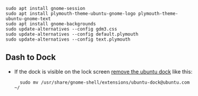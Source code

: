 	sudo apt install gnome-session
	sudo apt install plymouth-theme-ubuntu-gnome-logo plymouth-theme-ubuntu-gnome-text
	sudo apt install gnome-backgrounds
	sudo update-alternatives --config gdm3.css
	sudo update-alternatives --config default.plymouth
	sudo update-alternatives --config text.plymouth

## Dash to Dock


- If the dock is visible on the lock screen [remove the ubuntu dock](https://github.com/micheleg/dash-to-dock/issues/649) like this:

		sudo mv /usr/share/gnome-shell/extensions/ubuntu-dock@ubuntu.com ~/
